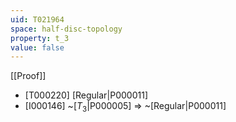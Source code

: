 ```yaml
---
uid: T021964
space: half-disc-topology
property: t_3
value: false
---
```

[[Proof]]

* [T000220] [Regular|P000011]
* [I000146] ~[$T_3$|P000005] => ~[Regular|P000011]


